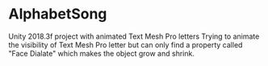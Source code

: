 # AlphabetSong
Unity 2018.3f project with animated Text Mesh Pro letters
Trying to animate the visibility of Text Mesh Pro letter but can only find a property called "Face Dialate" which makes the object grow and shrink.
